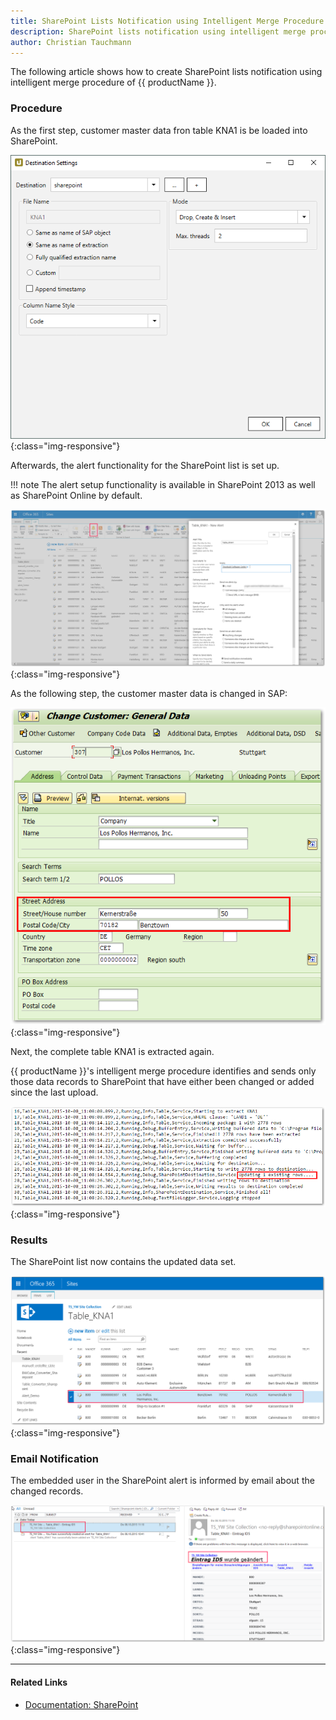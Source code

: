 ```yaml
---
title: SharePoint Lists Notification using Intelligent Merge Procedure
description: SharePoint lists notification using intelligent merge procedure
author: Christian Tauchmann
---
```


The following article shows how to create SharePoint lists notification using intelligent merge procedure of {{ productName }}. 

### Procedure

As the first step, customer master data fron table KNA1 is be loaded into SharePoint.

![Destination-details](../assets/images/xu/articles/sharepoint/destination-settings.png){:class="img-responsive"}

Afterwards, the alert functionality for the SharePoint list is set up.

!!! note
    The alert setup functionality is available in SharePoint 2013 as well as SharePoint Online by default.

![Alert](../assets/images/xu/articles/sharepoint/alert-functionality.png){:class="img-responsive"}

As the following step, the customer master data is changed in SAP:

![SAP View](../assets/images/xu/articles/sharepoint/sap-view.png){:class="img-responsive"}

Next, the complete table KNA1 is extracted again.

{{ productName }}'s intelligent merge procedure identifies and sends only those data records to SharePoint that have either been changed or added since the last upload.

![xu-log](../assets/images/xu/articles/sharepoint/xu-log.png){:class="img-responsive"}

### Results

The SharePoint list now contains the updated data set.

![SharePoint-view](../assets/images/xu/articles/sharepoint/share-point-view.png){:class="img-responsive"}

### Email Notification
The embedded user in the SharePoint alert is informed by email about the changed records.

![E-Mail Notification](../assets/images/xu/articles/sharepoint/e-mail-notification.png){:class="img-responsive"}

*****

#### Related Links
- [Documentation: SharePoint](../documentation/destinations/sharepoint.md)